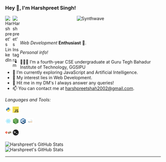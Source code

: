 <h3 title="hehehe"> Hey 👋, I'm Harshpreet Singh!</h3>

<a href="https://www.linkedin.com/in/harshpreet-singh-b635551b7/">
  <img align="left" alt="Harshpreet's LinkedIn" width="24px" src="https://cdn.jsdelivr.net/npm/simple-icons@v3/icons/linkedin.svg" />
</a>
<a href="https://www.instagram.com/harshpreet916/">
  <img align="left" alt="Harshpreet's Instagram" width="24px" src="https://cdn.jsdelivr.net/npm/simple-icons@v3/icons/instagram.svg" />
</a>

<p align="center"><img src="https://thumbs.gfycat.com/GoodnaturedFondGaur-size_restricted.gif" alt="Synthwave" height="300" width="500"></p>




<br />
<br />


*Web Development* **Enthusiast** 🚀.
 

  

*Personal info!*

- 👨🏽‍💻 I’m a fourth-year CSE undergraduate at Guru Tegh Bahadur Institute of Technology, GGSIPU
- 🌱 I’m currently exploring JavaScript and Artificial Intelligence. 
- 🤔 My interest lies in Web Development.
- 💬 Hit me in my DM's I always answer any queries!
- 📫 You can contact me at [harshpreetshah2002@gmail.com](mailto:harshpreetshah2002@gmail.com).



*Languages and Tools:*  


<code><img height="20" src="https://raw.githubusercontent.com/github/explore/80688e429a7d4ef2fca1e82350fe8e3517d3494d/topics/python/python.png"></code>
<code><img height="20" src="https://raw.githubusercontent.com/github/explore/80688e429a7d4ef2fca1e82350fe8e3517d3494d/topics/javascript/javascript.png"></code>

<code><img height="20" src="https://raw.githubusercontent.com/github/explore/80688e429a7d4ef2fca1e82350fe8e3517d3494d/topics/react/react.png"></code>
<code><img height="20" src="https://raw.githubusercontent.com/github/explore/80688e429a7d4ef2fca1e82350fe8e3517d3494d/topics/nodejs/nodejs.png"></code>
<code><img height="20" src="https://raw.githubusercontent.com/github/explore/80688e429a7d4ef2fca1e82350fe8e3517d3494d/topics/cpp/cpp.png"></code>
<code><img height="20" src="https://raw.githubusercontent.com/github/explore/80688e429a7d4ef2fca1e82350fe8e3517d3494d/topics/mysql/mysql.png"></code>

<code><img height="20" src="https://raw.githubusercontent.com/github/explore/80688e429a7d4ef2fca1e82350fe8e3517d3494d/topics/git/git.png"></code>
<code><img height="20" src="https://raw.githubusercontent.com/github/explore/80688e429a7d4ef2fca1e82350fe8e3517d3494d/topics/terminal/terminal.png"></code>
<br>
<br>
<img src="https://github-readme-stats.vercel.app/api/top-langs/?username=Harshpreet916" alt="Harshpreet's GitHub Stats" width=500 height=500><br>
<img src="https://github-readme-stats.vercel.app/api?username=Harshpreet916&show_icons=true&count_private=true" alt="Harshpreet's GitHub Stats"><br>



----


